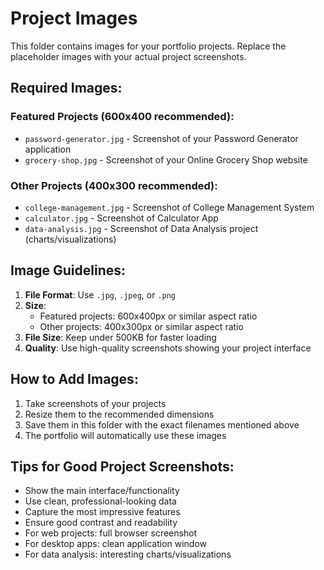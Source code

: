 # Project Images

This folder contains images for your portfolio projects. Replace the placeholder images with your actual project screenshots.

## Required Images:

### Featured Projects (600x400 recommended):
- `password-generator.jpg` - Screenshot of your Password Generator application
- `grocery-shop.jpg` - Screenshot of your Online Grocery Shop website

### Other Projects (400x300 recommended):
- `college-management.jpg` - Screenshot of College Management System
- `calculator.jpg` - Screenshot of Calculator App
- `data-analysis.jpg` - Screenshot of Data Analysis project (charts/visualizations)

## Image Guidelines:

1. **File Format**: Use `.jpg`, `.jpeg`, or `.png`
2. **Size**: 
   - Featured projects: 600x400px or similar aspect ratio
   - Other projects: 400x300px or similar aspect ratio
3. **File Size**: Keep under 500KB for faster loading
4. **Quality**: Use high-quality screenshots showing your project interface

## How to Add Images:

1. Take screenshots of your projects
2. Resize them to the recommended dimensions
3. Save them in this folder with the exact filenames mentioned above
4. The portfolio will automatically use these images

## Tips for Good Project Screenshots:

- Show the main interface/functionality
- Use clean, professional-looking data
- Capture the most impressive features
- Ensure good contrast and readability
- For web projects: full browser screenshot
- For desktop apps: clean application window
- For data analysis: interesting charts/visualizations
